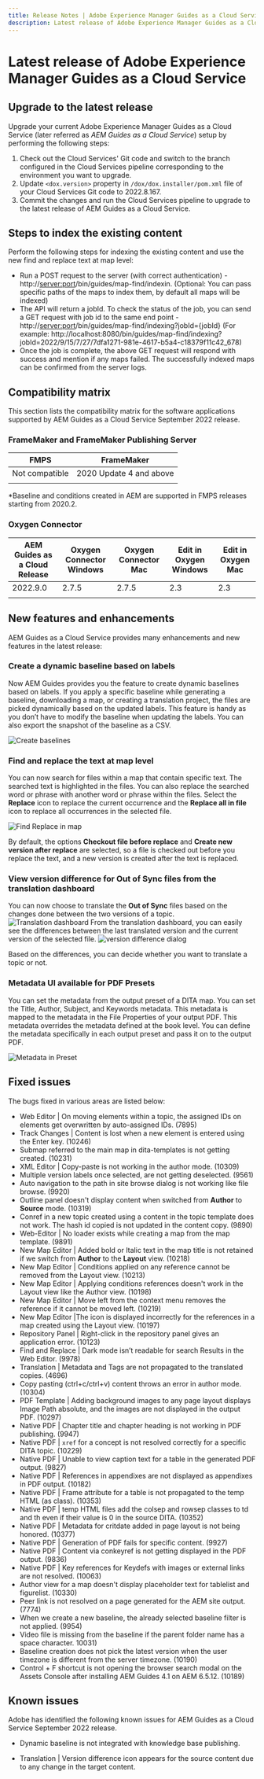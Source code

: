 ```yaml
---
title: Release Notes | Adobe Experience Manager Guides as a Cloud Service, September 2022 release
description: Latest release of Adobe Experience Manager Guides as a Cloud Service
---
```

# Latest release of Adobe Experience Manager Guides as a Cloud Service 

## Upgrade to the latest release

Upgrade your current Adobe Experience Manager Guides as a Cloud Service (later referred as *AEM Guides as a Cloud Service*) setup by performing the following steps:
1. Check out the Cloud Services' Git code and switch to the branch configured in the Cloud Services pipeline corresponding to the environment you want to upgrade.
2. Update `<dox.version>` property in `/dox/dox.installer/pom.xml` file of your Cloud Services Git code to 2022.8.167.
3. Commit the changes and run the Cloud Services pipeline to upgrade to the latest release of AEM Guides as a Cloud Service.

## Steps to index the existing content 
Perform the following steps for indexing the existing content and use the new find and replace text at map level:
* Run a POST request to the server (with correct authentication) - http://<server:port>/bin/guides/map-find/indexin. 
(Optional: You can pass specific paths of the maps to index them, by default all maps will be indexed)
* The API will return a jobId. To check the status of the job, you can send a GET request with job id to the same end point - http://<server:port>/bin/guides/map-find/indexing?jobId={jobId} 
(For example: http://localhost:8080/bin/guides/map-find/indexing?jobId=2022/9/15/7/27/7dfa1271-981e-4617-b5a4-c18379f11c42_678)
* Once the job is complete, the above GET request will respond with success and mention if any maps failed. The successfully indexed maps can be confirmed from the server logs.


## Compatibility matrix

This section lists the compatibility matrix for the software applications supported by AEM Guides as a Cloud Service September 2022 release. 

### FrameMaker and FrameMaker Publishing Server

| FMPS | FrameMaker |
| --- | --- |
| Not compatible | 2020 Update 4 and above |
| | |

*Baseline and conditions created in AEM are supported in FMPS releases starting from 2020.2.

### Oxygen Connector

| AEM Guides as a Cloud Release | Oxygen Connector Windows | Oxygen Connector Mac | Edit in Oxygen Windows | Edit in Oxygen Mac | 
| --- | --- | --- | --- | --- |
| 2022.9.0 | 2.7.5 | 2.7.5 | 2.3 | 2.3 | 
|  |  |  |  |


## New features and enhancements

AEM Guides as a Cloud Service provides many enhancements and new features in the latest release:


### Create a dynamic baseline based on labels

Now AEM Guides provides you the feature to create dynamic baselines based on labels. If you apply a specific baseline while generating a baseline, downloading a map, or creating a translation project, the files are picked dynamically based on the updated labels. This feature is handy as you don’t have to modify the baseline when updating the labels. 
You can also export the snapshot of the baseline as a  CSV.

![Create baselines](assets/preset-metadata.png)

### Find and replace the text at map level

You can now search for files within a map that contain specific text. The searched text is highlighted in the files. You can also replace the searched word or phrase with another word or phrase within the files. 
Select the **Replace** icon to replace the current occurrence and the **Replace all in file** icon to replace all occurrences in the selected file.

![Find Replace in map](assets/map-find-replace.png)

By default, the options **Checkout file before replace** and **Create new version after replace** are selected, so a file is checked out before you replace the text, and a new version is created after the text is replaced.

### View version difference for Out of Sync files from the translation dashboard

You can now choose to translate the **Out of Sync** files based on the changes done between the two versions of a topic.  
![Translation dashboard](assets/translation-version-diff.png)
From the translation dashboard, you can easily see the differences between the last translated version and the current version of the selected file. 
![version difference dialog](assets/version-diff.png)

Based on the differences, you can decide whether you want to translate a topic or not.

### Metadata UI available for PDF Presets  

You can set the metadata from the output preset of a DITA map. You can set the Title, Author, Subject, and Keywords metadata. This metadata is mapped to the metadata in the File Properties of your output PDF. 
This metadata overrides the metadata defined at the book level. You can define the metadata specifically in each output preset and pass it on to the output PDF.  

![Metadata in Preset](assets/preset-metadata.png)


## Fixed issues

The bugs fixed in various areas are listed below:

* Web Editor | On moving elements within a topic, the assigned IDs on elements get overwritten by auto-assigned IDs. (7895)
*	Track Changes | Content is lost when a new element is entered using the Enter key. (10246)
*	Submap referred to the main map in dita-templates is not getting created. (10231)
*	XML Editor | Copy-paste is not working in the author mode. (10309)
*	Multiple version labels once selected, are not getting deselected. (9561)
*	Auto navigation to the path in site browse dialog is not working like file browse. (9920)
*	Outline panel doesn't display content when switched from **Author** to **Source** mode. (10319)
*	Conref in a new topic created using a content in the topic template does not work. The hash id copied is not updated in the content copy. (9890)
*	Web-Editor | No loader exists while creating a map from the map template. (9891)
*	New Map Editor | Added bold or Italic text in the map title is not retained if we switch from **Author** to the **Layout** view. (10218)
*	New Map Editor | Conditions applied on any reference cannot be removed from the Layout view. (10213)
*	New Map Editor | Applying conditions references doesn't work in the Layout view like the Author view. (10198)
*	New Map Editor | Move left from the context menu removes the reference if it cannot be moved left. (10219)
*	New Map Editor |The icon is displayed incorrectly for the references in a map created using the Layout view. (10197)
* 	Repository Panel | Right-click in  the repository panel gives an application error. (10123)
*	Find and Replace | Dark mode isn’t readable for search Results in the Web Editor. (9978)
*	Translation | Metadata and Tags are not propagated to the translated copies. (4696)
*	Copy pasting (ctrl+c/ctrl+v) content throws an error in author mode. (10304)
*	PDF Template | Adding background images to any page layout displays Image Path absolute, and the images are not displayed in the output PDF. (10297)
*	Native PDF | Chapter title and chapter heading is not working in PDF publishing. (9947)
*	Native PDF | `xref` for a concept is not resolved correctly for a specific DITA topic. (10229)
*	Native PDF | Unable to view caption text for a table in the generated PDF output. (9827)
*	Native PDF | References in appendixes are not displayed as appendixes in PDF output. (10182)
*	Native PDF | Frame attribute for a table is not propagated to the temp HTML (as class). (10353)
*	Native PDF | temp HTML files add the colsep and rowsep classes to td and th even if their value is 0 in the source DITA. (10352)
*	Native PDF |  Metadata for critdate added in page layout is not being honored. (10377)
*	Native PDF |  Generation of PDF fails for specific content. (9927)
*	Native PDF | Content via conkeyref is not getting displayed in the PDF output. (9836)
* Native PDF | Key references for Keydefs with images or external links are not resolved. (10063)
*	Author view for a map doesn't display placeholder text for tablelist and figurelist. (10330)
*	Peer link is not resolved on a page generated for the AEM site output. (7774)
*	When we create a new baseline,  the already selected baseline filter is not applied. (9954)
*	Video file is missing from the baseline if the parent folder name has a space character. 10031)
*	Baseline creation does not pick the latest version when the user timezone is different from the server timezone. (10190)
*	Control + F shortcut is not opening the browser search modal on the Assets Console after installing AEM Guides 4.1 on AEM 6.5.12. (10189)


## Known issues

Adobe has identified the following known issues for AEM Guides as a Cloud Service September 2022 release.


* Dynamic baseline is not integrated with knowledge base publishing. 

* Translation | Version difference icon appears for the source content due to any change in the target content. 
